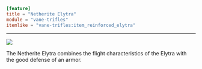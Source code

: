 ```toml
[feature]
title = "Netherite Elytra"
module = "vane-trifles"
itemlike = "vane-trifles:item_reinforced_elytra"
```
---
![](images/netherite_elytra.png)

The Netherite Elytra combines the flight characteristics of the Elytra with the good defense of an armor.
